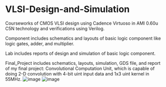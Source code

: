 # VLSI-Design-and-Simulation
Courseworks of CMOS VLSI design using Cadence Virtuoso in AMI 0.60u C5N technology and verifications using Verilog.

Component includes schematics and layouts of basic logic component like logic gates, adder, and multiplier.

Lab includes reports of design and simulation of basic logic component.

Final_Project includes schematics, layouts, simulation, GDS file, and report of my final project: Convolutional Computation Unit, which is capable of doing 2-D convolution with 4-bit uint input data and 1x3 uint kernel in 55MHz.
![image](https://user-images.githubusercontent.com/96307958/232629502-f71b92c7-b0f8-4a11-9c9e-7314646643dd.png)
![image](https://user-images.githubusercontent.com/96307958/232629562-a328ba9d-434d-4210-a741-2a050e854cca.png)
